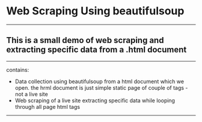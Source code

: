 # Web Scraping Using beautifulsoup 
*******************************************************
## This is a small demo of web scraping and extracting specific data from a .html document 
*************************************************************************************************
contains: 
- Data collection using beautifulsoup from a html document which we open. 
the hrml document is just simple static page of couple of tags - not a live site 
- Web scraping of a live site extracting specific data while looping through all page html tags 
***************************************************************************************************

